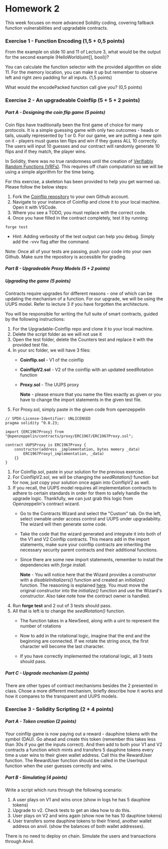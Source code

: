 # Homework 2

This week focuses on more advanced Solidity coding, covering fallback function vulnerabilities and upgradable contracts.

### Exercise 1 - Function Encoding (1,5 + 0,5 points)
From the example on slide 10 and 11 of Lecture 3, what would be the output for the second example (HelloWorld(uint[], bool))?

You can calculate the function selector with the provided algorithm on slide 11. For the memory location, you can make it up but remember to observe left and right zero padding for all inputs. (1,5 points)

What would the encodePacked function call give you? (0,5 points)

### Exercise 2 - An upgradeable Coinflip (5 + 5 + 2 points)

##### Part A - Designing the coin flip game (5 points)

Coin flips have traditionally been the first game of choice for many protocols. It is a simple guessing game with only two outcomes - heads or tails, usually represented by 1 or 0. For our game, we are putting a new spin on it - players must guess ten flips and win if they guess ALL 10 correctly. The users will input 10 guesses and our contract will randomly generate 10 flips and if they match, the player wins.

In Solidity, there was no true randomness until the creation of [Verifiably Random Functions (VRFs)](https://chain.link/education-hub/verifiable-random-function-vrf). This requires off chain computation so we will be using a simple algorithm for the time being.

For this exercise, a skeleton has been provided to help you get warmed up. Please follow the below steps:
1. Fork the [Coinflip repository](https://github.com/Dauphine-Digital-Economics/Coinflip) to your own Github account.
1. Navigate to your instance of Coinflip and clone it to your local machine. Open it with VSCode.
1. Where you see a TODO, you must replace with the correct code.
1. Once you have filled in the contract completely, test it by running:
```
forge test
```
  * Hint: Adding verbosity of the test output can help you debug. Simply add the -vvv flag after the command. 

Note:  Once all of your tests are passing, push your code into your own Github. Make sure the repository is accessible for grading.

##### Part B - Upgradeable Proxy Models (5 + 2 points)
##### Upgrading the game (5 points)

Contracts require upgrades for different reasons - one of which can be updating the mechanism of a function. For our upgrade, we will be using the UUPS model. Refer to lecture 3 if you have forgotten the architecture.

You will be responsible for writing the full suite of smart contracts, guided by the following instructions:
1. For the Upgradable-Coinflip repo and clone it to your local machine.
1. Delete the script folder as we will not use it
1. Open the test folder, delete the Counters test and replace it with the provided test file.
1. In your src folder, we will have 3 files:
    - **Coinflip.sol** - V1 of the coinflip
    - **CoinflipV2.sol** - V2 of the coinflip with an updated seedRotation function
    - **Proxy.sol** - The UUPS proxy

      **Note** - please ensure that you name the files exactly as given or you have to change the import statements in the given test file.
1. For Proxy.sol, simply paste in the given code from openzeppelin
```
// SPDX-License-Identifier: UNLICENSED
pragma solidity ^0.8.23;

import {ERC1967Proxy} from "@openzeppelin/contracts/proxy/ERC1967/ERC1967Proxy.sol";

contract UUPSProxy is ERC1967Proxy {
    constructor(address _implementation, bytes memory _data)
        ERC1967Proxy(_implementation, _data)
    {}
}
```
1. For Coinflip.sol, paste in your solution for the previous exercise.
1. For CoinflipV2.sol, we will be changing the *seedRotation()* function but for now, just copy your solution once again into CoinflipV2 as well.
1. If you recall, the UUPS model requires all implementation contracts to adhere to certain standards in order for them to safely handle the upgrade logic. Thankfully, we can just grab this logic from Openzeppelin's contract wizard.
    - Go to the Contracts Wizard and select the "Custom" tab. On the left, select ownable under access control and UUPS under upgradability. The wizard will then generate some code.
    - Take the code that the wizard generated and integrate it into both of the V1 and V2 Coinflip contracts. This means add in the import statements, make sure your coinflip contracts are inheriting the necessary security parent contracts and their additional functions.
    - Since there are some new import statements, remember to install the dependencies with *forge install*.

        **Note** - You will notice here that the Wizard provides a constructor with a *disableInitializers()* function and created an *initialize()* function. The reasoning is explained [here](https://docs.openzeppelin.com/upgrades-plugins/1.x/proxies#the-constructor-caveat). You must move the original constructor into the *initialize()* function and use the Wizard's constructor. Also take note how the contract owner is handled.
1. Run **forge test** and 2 out of 3 tests should pass.
1. All that is left is to change the *seedRotation()* function.
    - The function takes in a NewSeed, along with a uint to represent the number of rotations
    - Now to add in the rotational logic, imagine that the end and the beginning are connected. If we rotate the string once, the first character will become the last character. 
         
    - If you have correctly implemented the rotational logic, all 3 tests should pass.

##### Part C - Upgrade mechanism (2 points)
There are other types of contract mechanisms besides the 2 presented in class. Chose a more different mechanism, briefly describe how it works and how it compares to the transparent and UUPS models.

### Exercise 3 - Solidity Scripting (2 + 4 points)
##### Part A - Token creation (2 points)

Your coinflip game is now paying out a reward - dauphine tokens with the symbol (DAU). Go ahead and create this token (remember this takes less than 30s if you get the inputs correct). And then add to both your V1 and V2 contracts a function which mints and transfers 5 dauphine tokens every time a user wins to their given wallet address. Call this the RewardUser function. The RewardUser function should be called in the UserInput function when the user guesses correctly and wins.

##### Part B - Simulating  (4 points)

Write a script which runs through the following scenario:
1. A user plays on V1 and wins once (show in logs he has 5 dauphine tokens)
2. Upgrade to v2. Check tests to get an idea how to do this.
3. User plays on V2 and wins again (show now he has 10 dauphine tokens)
4. User transfers some dauphine tokens to their friend, another wallet address on anvil. (show the balances of both wallet addresses).

There is no need to deploy on chain. Simulate the users and transactions through Anvil.
